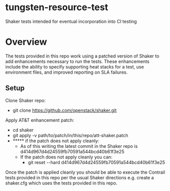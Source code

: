 # tungsten-resource-test
Shaker tests intended for eventual incorporation into CI testing

Overview
===============
The tests provided in this repo work using a patched version of Shaker to add enhancements necessary to run the tests.
These enhancements include the ability to specify supporting heat stacks for a test, use environment files, and improved reporting on SLA failures.

Setup
------------------

Clone Shaker repo:

- git clone https://github.com/openstack/shaker.git

Apply AT&T enhancement patch:
 - cd shaker
 - git apply -v path/to/patch/in/this/repo/att-shaker.patch
 - ***** if the patch does not apply cleanly:
    - As of this writing the latest commit in the Shaker repo is d414d967d4d24559fb70591a544bcd40b61f3e25
    - If the patch does not apply cleanly you can:
       - git reset --hard d414d967d4d24559fb70591a544bcd40b61f3e25

Once the patch is applied cleanly you should be able to execute the Contrail tests provided in this repo per the usual Shaker directions
e.g. create a shaker.cfg which uses the tests provided in this repo.

